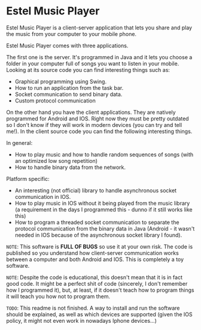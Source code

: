Estel Music Player
=================


Estel Music Player is a client-server application that lets you share and play the music from your computer to your mobile phone.

Estel Music Player comes with three applications. 

The first one is the server. It's programmed in Java and it lets you choose a folder in your computer full of songs you want to listen in your mobile. Looking at its source code you can find interesting things such as:

+ Graphical programming using Swing.
+ How to run an application from the task bar.
+ Socket communication to send binary data.
+ Custom protocol communication

On the other hand you have the client applications. They are natively programmed for Android and IOS. Right now they must be pretty outdated so I don't know if they will work in modern devices (you can try and tell me!). In the client source code you can find the following interesting things.

In general:

+ How to play music and how to handle random sequences of songs (with an optimized low song repetition)
+ How to handle binary data from the network.

Platform specific:

+ An interesting (not official) library to handle asynchronous socket communication in IOS.
+ How to play music in IOS without it being played from the music library (a requirement in the days I programmed this - dunno if it still works like this)
+ How to program a threaded socket communication to separate the protocol communication from the binary data in Java (Android - it wasn't needed in IOS because of the asynchronous socket library I found).


`NOTE`: This software is **FULL OF BUGS** so use it at your own risk. The code is published so you understand how client-server communication works between a computer and both Android and IOS. This is completely a toy software.

`NOTE`: Despite the code is educational, this doesn't mean that it is in fact good code. It might be a perfect shit of code (sincerely, I don't remember how I programmed it), but, at least, if it doesn't teach how to program things it will teach you how not to program them.

`TODO`: This readme is not finished. A way to install and run the software should be explained, as well as which devices are supported (given the IOS policy, it might not even work in nowadays Iphone devices...)
